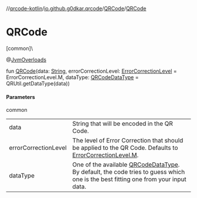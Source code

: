 //[qrcode-kotlin](../../../index.md)/[io.github.g0dkar.qrcode](../index.md)/[QRCode](index.md)/[QRCode](-q-r-code.md)

# QRCode

[common]\

@[JvmOverloads](https://kotlinlang.org/api/latest/jvm/stdlib/kotlin.jvm/-jvm-overloads/index.html)

fun [QRCode](-q-r-code.md)(data: [String](https://kotlinlang.org/api/latest/jvm/stdlib/kotlin/-string/index.html), errorCorrectionLevel: [ErrorCorrectionLevel](../-error-correction-level/index.md) = ErrorCorrectionLevel.M, dataType: [QRCodeDataType](../-q-r-code-data-type/index.md) = QRUtil.getDataType(data))

#### Parameters

common

| | |
|---|---|
| data | String that will be encoded in the QR Code. |
| errorCorrectionLevel | The level of Error Correction that should be applied to the QR Code. Defaults to [ErrorCorrectionLevel.M](../-error-correction-level/-m/index.md). |
| dataType | One of the available [QRCodeDataType](../-q-r-code-data-type/index.md). By default, the code tries to guess which one is the best fitting one from your input data. |
